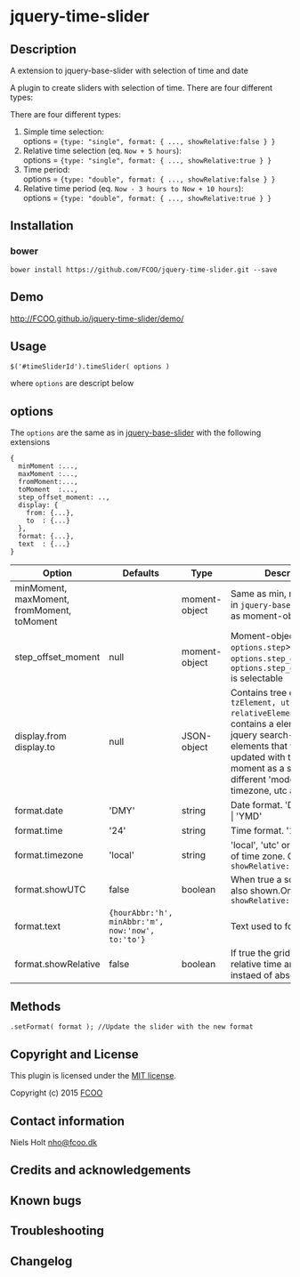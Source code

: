 # jquery-time-slider

## Description
A extension to jquery-base-slider with selection of time and date

A plugin to create sliders with selection of time. 
There are four different types:

There are four different types:

1. Simple time selection: <br>options = `{type: "single", format: { ..., showRelative:false } }`
2. Relative time selection (eq. `Now + 5 hours`): <br>options = `{type: "single", format: { ..., showRelative:true } }`
3. Time period:<br>options = `{type: "double", format: { ..., showRelative:false } }` 
4. Relative time period (eq. `Now - 3 hours to Now + 10 hours`): <br>options = `{type: "double", format: { ..., showRelative:true } }`
 
## Installation
### bower
`bower install https://github.com/FCOO/jquery-time-slider.git --save`

## Demo
http://FCOO.github.io/jquery-time-slider/demo/ 

## Usage
    $('#timeSliderId').timeSlider( options )

where `options` are descript below

## options

The `options` are the same as in [jquery-base-slider](https://github.com/FCOO/jquery-base-slider) with the following extensions 

	{
	  minMoment :...,
	  maxMoment :..., 
	  fromMoment:...,
	  toMoment  :...,
	  step_offset_moment: ..,
	  display: {
		from: {...},
		to  : {...}
      },	
	  format: {...},
	  text  : {...}
	}
   

<table>
<thead>
<tr>
  <th>Option</th>
    <th>Defaults</th>
    <th>Type</th>
    <th>Description</th>
  </tr>
</thead>
<tbody>
<tr>
<tr>
<td>minMoment, maxMoment, fromMoment, toMoment</td>
<td></td>
<td>moment-object</td>
<td>Same as min, max, from, to in <code>jquery-base-slider</code> but as moment-object
</tr>
<td>step_offset_moment</td>
<td>null</td>
<td>moment-object</td>
<td>Moment-object used when <code>options.step</code>>1 to calculate <code>options.step_offset</code> so that <code>options.step_offset_moment</code> is selectable</td>
</tr>
<tr>
<td>display.from<br>display.to</td>
<td>null</td>
<td>JSON-object</td>
<td>Contains tree entries <code>tzElement, utcElement, relativeElement</code> and contains a element or a jquery search-string to the elements that would be updated with the selected moment as a string in the different 'modes': selected timezone, utc and relative</td>
</tr>
<tr>
<td>format.date</td>
<td>'DMY'</td>
<td>string</td>
<td>Date format. 'DMY' | 'MDY' | 'YMD'</td>
</tr>
<tr>
<td>format.time</td>
<td>'24'</td>
<td>string</td>
<td>Time format. '12' | '24'</td>
</tr>
<tr>
<td>format.timezone</td>
<td>'local'</td>
<td>string</td>
<td>'local', 'utc' or abbreviation of time zone. Only if <code>showRelative: false</code></td>
</tr>
<tr>
<td>format.showUTC</td>
<td>false</td>
<td>boolean</td>
<td>When true a scale for utc is also shown.Only if <code>showRelative: false</code></td>
</tr>
<tr>
<td>format.text</td>
<td><code>{hourAbbr:'h', minAbbr:'m',<br>now:'now', to:'to'}</code></td>
<td></td>
<td>Text used to format the date</td>
</tr>
<tr>
<td>format.showRelative</td>
<td>false</td>
<td>boolean</td>
<td>If true the grid shows relative time and date instaed of absolute</td>
</tr>
</tbody>
</table>


## Methods
	.setFormat( format ); //Update the slider with the new format

## Copyright and License
This plugin is licensed under the [MIT license](https://github.com/FCOO/jquery-time-slider/LICENSE).

Copyright (c) 2015 [FCOO](https://github.com/FCOO)

## Contact information

Niels Holt nho@fcoo.dk


## Credits and acknowledgements


## Known bugs

## Troubleshooting

## Changelog



